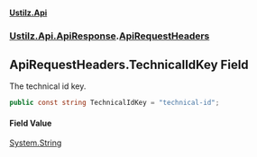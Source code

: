 #### [Ustilz.Api](index.md 'index')
### [Ustilz.Api.ApiResponse](Ustilz.Api.ApiResponse.md 'Ustilz.Api.ApiResponse').[ApiRequestHeaders](Ustilz.Api.ApiResponse.ApiRequestHeaders.md 'Ustilz.Api.ApiResponse.ApiRequestHeaders')

## ApiRequestHeaders.TechnicalIdKey Field

The technical id key.

```csharp
public const string TechnicalIdKey = "technical-id";
```

#### Field Value
[System.String](https://docs.microsoft.com/en-us/dotnet/api/System.String 'System.String')
